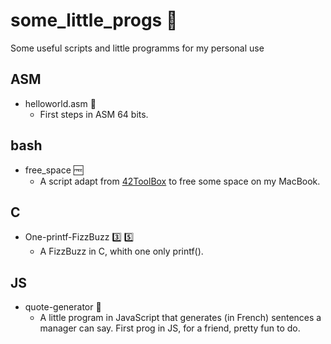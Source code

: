 # some_little_progs :memo:
Some useful scripts and little programms for my personal use

## ASM
- helloworld.asm :floppy_disk:
	- First steps in ASM 64 bits.<br />

## bash
- free_space :free:
	- A script adapt from <a href="https://github.com/alexandregv/42toolbox">42ToolBox</a> to free some space on my MacBook.<br />

## C
- One-printf-FizzBuzz :three: :five:
	- A FizzBuzz in C, whith one only printf().<br />

## JS
- quote-generator :scroll:
	- A little program in JavaScript that generates (in French) sentences a manager can say. First prog in JS, for a friend, pretty fun to do.<br />
